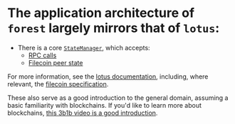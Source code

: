 # The application architecture of `forest` largely mirrors that of `lotus`:

- There is a core
  [`StateManager`](https://github.com/ChainSafe/forest/blob/v0.8.2/blockchain/state_manager/src/lib.rs),
  which accepts:
  - [RPC calls](https://github.com/ChainSafe/forest/blob/v0.8.2/node/rpc/src/lib.rs)
  - [Filecoin peer state](https://github.com/ChainSafe/forest/blob/v0.8.2/blockchain/chain_sync/src/lib.rs)

For more information, see the
[lotus documentation](https://github.com/filecoin-project/lotus/blob/v1.23.0/documentation/en/architecture/architecture.md),
including, where relevant, the
[filecoin specification](https://spec.filecoin.io/).

These also serve as a good introduction to the general domain, assuming a basic
familiarity with blockchains. If you'd like to learn more about blockchains,
[this 3b1b video is a good introduction](https://youtu.be/bBC-nXj3Ng4).
